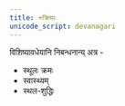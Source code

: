 ```yaml
---
title: +क्रियाः 
unicode_script: devanagari  
---
```


विशिष्यावधेयानि निबन्धनान्य् अत्र - 

- स्थूलः क्रमः
- स्वास्थ्यम्
- स्थल-शुद्धिः
